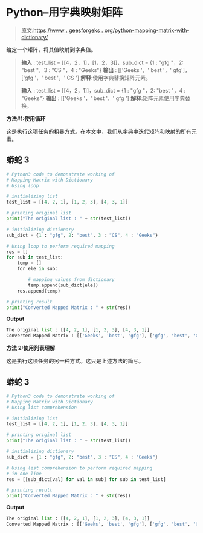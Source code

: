 # Python–用字典映射矩阵

> 原文:[https://www . geesforgeks . org/python-mapping-matrix-with-dictionary/](https://www.geeksforgeeks.org/python-mapping-matrix-with-dictionary/)

给定一个矩阵，将其值映射到字典值。

> **输入** : test_list = [[4，2，1]，[1，2，3]]，sub_dict = {1 : "gfg "，2: "best "，3 : "CS "，4 : "Geeks"}
> **输出** : [['Geeks '，' best '，' gfg']，['gfg '，' best '，' CS ']
> **解释**:使用字典替换矩阵元素。
> 
> **输入** : test_list = [[4，2，1]]，sub_dict = {1 : "gfg "，2: "best "，4 : "Geeks"}
> **输出** : [['Geeks '，' best '，' gfg ']
> **解释**:矩阵元素使用字典替换。

**方法#1:使用循环**

这是执行这项任务的粗暴方式。在本文中，我们从字典中迭代矩阵和映射的所有元素。

## 蟒蛇 3

```py
# Python3 code to demonstrate working of 
# Mapping Matrix with Dictionary
# Using loop

# initializing list
test_list = [[4, 2, 1], [1, 2, 3], [4, 3, 1]]

# printing original list
print("The original list : " + str(test_list))

# initializing dictionary
sub_dict = {1 : "gfg", 2: "best", 3 : "CS", 4 : "Geeks"}

# Using loop to perform required mapping
res = []
for sub in test_list:
    temp = []
    for ele in sub:

        # mapping values from dictionary
        temp.append(sub_dict[ele])
    res.append(temp)

# printing result 
print("Converted Mapped Matrix : " + str(res))
```

**Output**

```py
The original list : [[4, 2, 1], [1, 2, 3], [4, 3, 1]]
Converted Mapped Matrix : [['Geeks', 'best', 'gfg'], ['gfg', 'best', 'CS'], ['Geeks', 'CS', 'gfg']]

```

**方法 2:使用列表理解**

这是执行这项任务的另一种方式。这只是上述方法的简写。

## 蟒蛇 3

```py
# Python3 code to demonstrate working of 
# Mapping Matrix with Dictionary
# Using list comprehension

# initializing list
test_list = [[4, 2, 1], [1, 2, 3], [4, 3, 1]]

# printing original list
print("The original list : " + str(test_list))

# initializing dictionary
sub_dict = {1 : "gfg", 2: "best", 3 : "CS", 4 : "Geeks"}

# Using list comprehension to perform required mapping
# in one line 
res = [[sub_dict[val] for val in sub] for sub in test_list]

# printing result 
print("Converted Mapped Matrix : " + str(res))
```

**Output**

```py
The original list : [[4, 2, 1], [1, 2, 3], [4, 3, 1]]
Converted Mapped Matrix : [['Geeks', 'best', 'gfg'], ['gfg', 'best', 'CS'], ['Geeks', 'CS', 'gfg']]

```